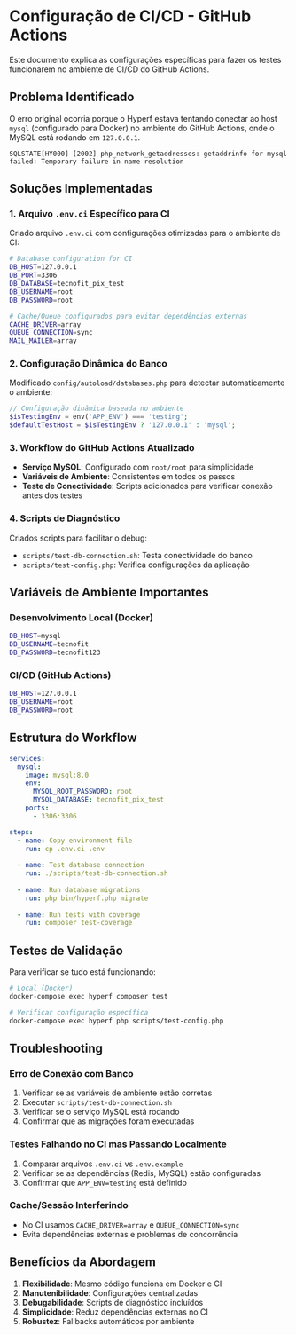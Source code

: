 # Configuração de CI/CD - GitHub Actions

Este documento explica as configurações específicas para fazer os testes funcionarem no ambiente de CI/CD do GitHub Actions.

## Problema Identificado

O erro original ocorria porque o Hyperf estava tentando conectar ao host `mysql` (configurado para Docker) no ambiente do GitHub Actions, onde o MySQL está rodando em `127.0.0.1`.

```
SQLSTATE[HY000] [2002] php_network_getaddresses: getaddrinfo for mysql failed: Temporary failure in name resolution
```

## Soluções Implementadas

### 1. Arquivo `.env.ci` Específico para CI

Criado arquivo `.env.ci` com configurações otimizadas para o ambiente de CI:

```bash
# Database configuration for CI
DB_HOST=127.0.0.1
DB_PORT=3306
DB_DATABASE=tecnofit_pix_test
DB_USERNAME=root
DB_PASSWORD=root

# Cache/Queue configurados para evitar dependências externas
CACHE_DRIVER=array
QUEUE_CONNECTION=sync
MAIL_MAILER=array
```

### 2. Configuração Dinâmica do Banco

Modificado `config/autoload/databases.php` para detectar automaticamente o ambiente:

```php
// Configuração dinâmica baseada no ambiente
$isTestingEnv = env('APP_ENV') === 'testing';
$defaultTestHost = $isTestingEnv ? '127.0.0.1' : 'mysql';
```

### 3. Workflow do GitHub Actions Atualizado

- **Serviço MySQL**: Configurado com `root/root` para simplicidade
- **Variáveis de Ambiente**: Consistentes em todos os passos
- **Teste de Conectividade**: Scripts adicionados para verificar conexão antes dos testes

### 4. Scripts de Diagnóstico

Criados scripts para facilitar o debug:

- `scripts/test-db-connection.sh`: Testa conectividade do banco
- `scripts/test-config.php`: Verifica configurações da aplicação

## Variáveis de Ambiente Importantes

### Desenvolvimento Local (Docker)
```bash
DB_HOST=mysql
DB_USERNAME=tecnofit  
DB_PASSWORD=tecnofit123
```

### CI/CD (GitHub Actions)
```bash
DB_HOST=127.0.0.1
DB_USERNAME=root
DB_PASSWORD=root
```

## Estrutura do Workflow

```yaml
services:
  mysql:
    image: mysql:8.0
    env:
      MYSQL_ROOT_PASSWORD: root
      MYSQL_DATABASE: tecnofit_pix_test
    ports:
      - 3306:3306

steps:
  - name: Copy environment file
    run: cp .env.ci .env
    
  - name: Test database connection
    run: ./scripts/test-db-connection.sh
    
  - name: Run database migrations
    run: php bin/hyperf.php migrate
    
  - name: Run tests with coverage
    run: composer test-coverage
```

## Testes de Validação

Para verificar se tudo está funcionando:

```bash
# Local (Docker)
docker-compose exec hyperf composer test

# Verificar configuração específica
docker-compose exec hyperf php scripts/test-config.php
```

## Troubleshooting

### Erro de Conexão com Banco
1. Verificar se as variáveis de ambiente estão corretas
2. Executar `scripts/test-db-connection.sh` 
3. Verificar se o serviço MySQL está rodando
4. Confirmar que as migrações foram executadas

### Testes Falhando no CI mas Passando Localmente
1. Comparar arquivos `.env.ci` vs `.env.example`
2. Verificar se as dependências (Redis, MySQL) estão configuradas
3. Confirmar que `APP_ENV=testing` está definido

### Cache/Sessão Interferindo
- No CI usamos `CACHE_DRIVER=array` e `QUEUE_CONNECTION=sync`
- Evita dependências externas e problemas de concorrência

## Benefícios da Abordagem

1. **Flexibilidade**: Mesmo código funciona em Docker e CI
2. **Manutenibilidade**: Configurações centralizadas
3. **Debugabilidade**: Scripts de diagnóstico incluídos
4. **Simplicidade**: Reduz dependências externas no CI
5. **Robustez**: Fallbacks automáticos por ambiente
